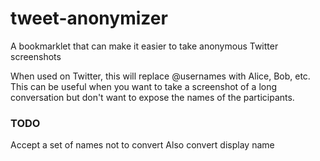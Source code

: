 # tweet-anonymizer
A bookmarklet that can make it easier to take anonymous Twitter screenshots

When used on Twitter, this will replace @usernames with Alice, Bob, etc. This can be useful when you want to take a screenshot of a long conversation but don't want to expose the names of the participants.

### TODO
Accept a set of names not to convert
Also convert display name
